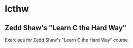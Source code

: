 # lcthw

## Zedd Shaw's "Learn C the Hard Way"

Exercises for Zedd Shaw's "Learn C the Hard Way" course
